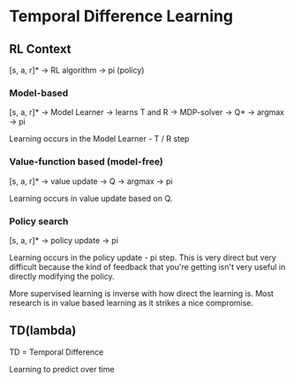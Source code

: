 # Temporal Difference Learning

## RL Context

[s, a, r]* -> RL algorithm -> pi (policy)

### Model-based

[s, a, r]* -> Model Learner -> learns T and R -> MDP-solver -> Q* -> argmax -> pi

Learning occurs in the Model Learner - T / R step

### Value-function based (model-free)

[s, a, r]* -> value update -> Q -> argmax -> pi

Learning occurs in value  update based on Q.

### Policy search

[s, a, r]* -> policy update -> pi

Learning occurs in the policy update - pi step. This is very direct but very difficult because the kind of feedback that you're getting isn't very useful in directly modifying the policy.

More supervised learning is inverse with how direct the learning is. Most research is in value based learning as it strikes a nice compromise.

## TD(lambda)

TD = Temporal Difference

Learning to predict over time